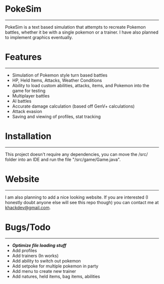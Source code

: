 
# PokeSim
---
PokeSim is a text based simulation that attempts to recreate Pokemon battles, whether it be with a single pokemon or a trainer. I have also planned to implement graphics eventually. 

# Features
---
- Simulation of Pokemon style turn based battles
- HP, Held Items, Attacks, Weather Conditions
- Ability to load custom abilities, attacks, items, and Pokemon into the game for testing
- Multiplayer battles
- AI battles
- Accurate damage calculation (based off GenV+ calculations)
- Attack evasion
- Saving and viewing of profiles, stat tracking

# Installation
---
This project doesn't require any dependencies, you can move the /src/ folder into an IDE and run the file "/src/game/Game.java".

# Website
---
I am also planning to add a nice looking website. If you are interested (I honestly doubt anyone else will see this repo though) you can contact me at khackdev@gmail.com.

# Bugs/Todo
---
- ***Optimize file loading stuff***
- Add profiles
- Add trainers (In works)
- Add ability to switch out pokemon
- Add setpoke <slot> for multiple pokemon in party
- Add menu to create new trainer
- Add natures, held items, bag items, abilities
